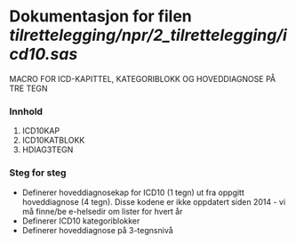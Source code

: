 
# Dokumentasjon for filen *tilrettelegging/npr/2_tilrettelegging/icd10.sas*


MACRO FOR ICD-KAPITTEL, KATEGORIBLOKK OG HOVEDDIAGNOSE PÅ TRE TEGN

### Innhold
1. ICD10KAP
2. ICD10KATBLOKK
3. HDIAG3TEGN


### Steg for steg
- Definerer hoveddiagnosekap for ICD10 (1 tegn) ut fra oppgitt hoveddiagnose (4 tegn). Disse kodene er ikke oppdatert siden 2014 - vi må finne/be e-helsedir om lister for hvert år 
- Definerer ICD10 kategoriblokker
- Definerer hoveddiagnose på 3-tegnsnivå
